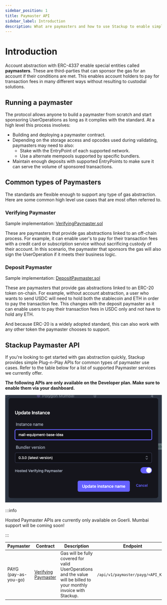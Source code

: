 ```yaml
---
sidebar_position: 1
title: Paymaster API
sidebar_label: Introduction
description: What are paymasters and how to use Stackup to enable simple access to gasless transactions for your ERC-4337 accounts.
---
```


# Introduction

Account abstraction with ERC-4337 enable special entities called **paymasters**. These are third-parties that can sponsor the gas for an account if their conditions are met. This enables account holders to pay for transaction fees in many different ways without resulting to custodial solutions.

## Running a paymaster

The protocol allows anyone to build a paymaster from scratch and start sponsoring UserOperations as long as it complies with the standard. At a high level this process involves:

- Building and deploying a paymaster contract.
- Depending on the storage access and opcodes used during validating, paymasters may need to also:
  - Stake with the EntryPoint of each supported network.
  - Use a alternate mempools supported by specific bundlers.
- Maintain enough deposits with supported EntryPoints to make sure it can serve the volume of sponsored transactions.

## Common types of Paymasters

The standards are flexible enough to support any type of gas abstraction. Here are some common high level use cases that are most often referred to.

### Verifying Paymaster

Sample implementation: [VerifyingPaymaster.sol](https://github.com/eth-infinitism/account-abstraction/blob/develop/contracts/samples/VerifyingPaymaster.sol)

These are paymasters that provide gas abstractions linked to an off-chain process. For example, it can enable user's to pay for their transaction fees with a credit card or subscription service without sacrificing custody of their account. In this scenario, the paymaster that sponsors the gas will also sign the UserOperation if it meets their business logic.

### Deposit Paymaster

Sample implementation: [DepositPaymaster.sol](https://github.com/eth-infinitism/account-abstraction/blob/develop/contracts/samples/DepositPaymaster.sol)

These are paymasters that provide gas abstractions linked to an ERC-20 token on-chain. For example, without account abstraction, a user who wants to send USDC will need to hold both the stablecoin and ETH in order to pay the transaction fee. This changes with the deposit paymaster as it can enable users to pay their transaction fees in USDC only and not have to hold any ETH.

And because ERC-20 is a widely adopted standard, this can also work with any other token the paymaster chooses to support.

## Stackup Paymaster API

If you're looking to get started with gas abstraction quickly, Stackup provides simple Plug-n-Play APIs for common types of paymaster use cases. Refer to the table below for a list of supported Paymaster services we currently offer.

**The following APIs are only available on the Developer plan. Make sure to enable them via your dashboard.**

![Enable hosted Paymaster API](../../../static/img/enable-hosted-paymaster-api.png)

:::info

Hosted Paymaster APIs are currently only available on Goerli. Mumbai support will be coming soon!

:::

| Paymaster            | Contract                                    | Description                                                                                                           | Endpoint                           |
| -------------------- | ------------------------------------------- | --------------------------------------------------------------------------------------------------------------------- | ---------------------------------- |
| PAYG (pay-as-you-go) | [Verifying Paymaster](#verifying-paymaster) | Gas will be fully covered for valid UserOperations and the value will be billed to your monthly invoice with Stackup. | `/api/v1/paymaster/payg/<API_KEY>` |
